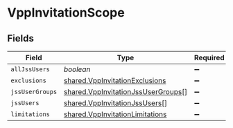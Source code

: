 # VppInvitationScope


## Fields

| Field                                                                                    | Type                                                                                     | Required                                                                                 | Description                                                                              |
| ---------------------------------------------------------------------------------------- | ---------------------------------------------------------------------------------------- | ---------------------------------------------------------------------------------------- | ---------------------------------------------------------------------------------------- |
| `allJssUsers`                                                                            | *boolean*                                                                                | :heavy_minus_sign:                                                                       | N/A                                                                                      |
| `exclusions`                                                                             | [shared.VppInvitationExclusions](../../models/shared/vppinvitationexclusions.md)         | :heavy_minus_sign:                                                                       | N/A                                                                                      |
| `jssUserGroups`                                                                          | [shared.VppInvitationJssUserGroups](../../models/shared/vppinvitationjssusergroups.md)[] | :heavy_minus_sign:                                                                       | N/A                                                                                      |
| `jssUsers`                                                                               | [shared.VppInvitationJssUsers](../../models/shared/vppinvitationjssusers.md)[]           | :heavy_minus_sign:                                                                       | N/A                                                                                      |
| `limitations`                                                                            | [shared.VppInvitationLimitations](../../models/shared/vppinvitationlimitations.md)       | :heavy_minus_sign:                                                                       | N/A                                                                                      |